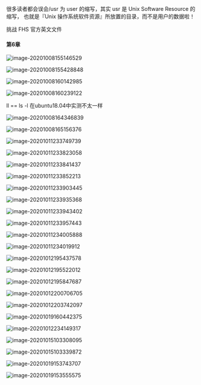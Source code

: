 很多读者都会误会/usr 为 user 的缩写，其实 usr 是 Unix Software Resource 的缩写， 也就是『Unix 操作系统软件资源』所放置的目录，而不是用户的数据啦！

挑战 FHS 官方英文文件



#### 第6章

![image-20201008155146529](../datas/images/image-20201008155146529.png)

![image-20201008155428848](../datas/images/image-20201008155428848.png)

![image-20201008160142985](../datas/images/image-20201008160142985.png)

![image-20201008160239122](../datas/images/image-20201008160239122.png)



ll == ls -l  在ubuntu18.04中实测不太一样



![image-20201008164346839](../datas/images/image-20201008164346839.png)

![image-20201008165156376](../datas/images/image-20201008165156376.png)

![image-20201011233749739](../datas/images/image-20201011233749739.png)

![image-20201011233823058](../datas/images/image-20201011233823058.png)

![image-20201011233841437](../datas/images/image-20201011233841437.png)

![image-20201011233852213](../datas/images/image-20201011233852213.png)

![image-20201011233903445](../datas/images/image-20201011233903445.png)

![image-20201011233935368](../datas/images/image-20201011233935368.png)

![image-20201011233943402](../datas/images/image-20201011233943402.png)

![image-20201011233957443](../datas/images/image-20201011233957443.png)

![image-20201011234005888](../datas/images/image-20201011234005888.png)

![image-20201011234019912](../datas/images/image-20201011234019912.png)

![image-20201012195437578](../datas/images/image-20201012195437578.png)

![image-20201012195522012](../datas/images/image-20201012195522012.png)

![image-20201012195847687](../datas/images/image-20201012195847687.png)

![image-20201012200706705](../datas/images/image-20201012200706705.png)

![image-20201012203742097](../datas/images/image-20201012203742097.png)

![image-20201019160442375](../datas/images/image-20201019160442375.png)

![image-20201012234149317](../datas/images/image-20201012234149317.png)

![image-20201015103308095](../datas/images/image-20201015103308095.png)

![image-20201015103339872](../datas/images/image-20201015103339872.png)

![image-20201019153743707](../datas/images/image-20201019153743707.png)

![image-20201019153555575](../datas/images/image-20201019153555575.png)